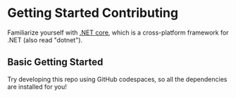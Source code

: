 # Getting Started Contributing

Familiarize yourself with [.NET core](https://docs.microsoft.com/en-us/dotnet/core/introduction#net-core-and-net-5), which is a cross-platform framework for .NET (also read "dotnet").

## Basic Getting Started

Try developing this repo using GitHub codespaces, so all the dependencies are installed for you!
